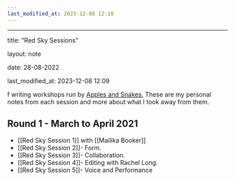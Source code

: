 ```yaml
---
last_modified_at: 2023-12-08 12:10
---
```

---

title: "Red Sky Sessions"

layout: note

date: 28-08-2022

last_modified_at: 2023-12-08 12:09

f writing workshops run by <a href="https://applesandsnakes.org/" >Apples and Snakes.</a> These are my personal notes from each session and more about what I took away from them.

## Round 1 - March to April 2021

- [[Red Sky Session 1]] with [[Mailika Booker]]
- [[Red Sky Session 2]]- Form.
- [[Red Sky Session 3]]- Collaboration.
- [[Red Sky Session 4]]- Editing with Rachel Long.
- [[Red Sky Session 5]]- Voice and Performance
